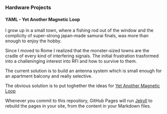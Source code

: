 ### Hardware Projects

#### YAML - Yet Another Magnetic Loop

I grow up in a small town, where a fishing rod out of the window and the complicity of super-strong japan-made samurai finals, was more than enough to enjoy the hobby.

Since I moved to Rome I realized that the monster-sized towns are the cradle of every kind of interfering signals.  The initial frustration trasformed into a challeninging interest into RFI and how to survive to them.

The current solution is to build an antenna system which is small enough for an apartment balcony and really selective.

The obvious solution is to put toghether the ideas for [Yet Another Magnetic Loop](projects/YAML)

Whenever you commit to this repository, GitHub Pages will run [Jekyll](https://jekyllrb.com/) to rebuild the pages in your site, from the content in your Markdown files.
